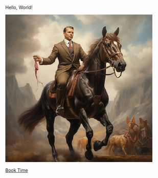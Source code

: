 Hello, World!

![pashamango1](/assets/images/pashamango1.png)

<a href="buytime.html" class="button">Book Time</a>
